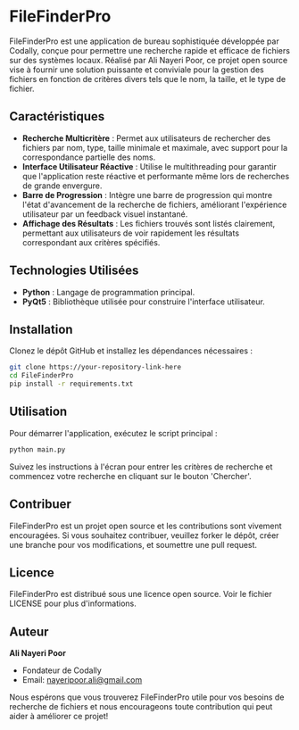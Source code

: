 # FileFinderPro

FileFinderPro est une application de bureau sophistiquée développée par Codally, conçue pour permettre une recherche rapide et efficace de fichiers sur des systèmes locaux. Réalisé par Ali Nayeri Poor, ce projet open source vise à fournir une solution puissante et conviviale pour la gestion des fichiers en fonction de critères divers tels que le nom, la taille, et le type de fichier.

## Caractéristiques

- **Recherche Multicritère** : Permet aux utilisateurs de rechercher des fichiers par nom, type, taille minimale et maximale, avec support pour la correspondance partielle des noms.
- **Interface Utilisateur Réactive** : Utilise le multithreading pour garantir que l'application reste réactive et performante même lors de recherches de grande envergure.
- **Barre de Progression** : Intègre une barre de progression qui montre l'état d'avancement de la recherche de fichiers, améliorant l'expérience utilisateur par un feedback visuel instantané.
- **Affichage des Résultats** : Les fichiers trouvés sont listés clairement, permettant aux utilisateurs de voir rapidement les résultats correspondant aux critères spécifiés.

## Technologies Utilisées

- **Python** : Langage de programmation principal.
- **PyQt5** : Bibliothèque utilisée pour construire l'interface utilisateur.

## Installation

Clonez le dépôt GitHub et installez les dépendances nécessaires :

```bash
git clone https://your-repository-link-here
cd FileFinderPro
pip install -r requirements.txt
```
## Utilisation

Pour démarrer l'application, exécutez le script principal :

```bash
python main.py
```
Suivez les instructions à l'écran pour entrer les critères de recherche et commencez votre recherche en cliquant sur le bouton 'Chercher'.

## Contribuer

FileFinderPro est un projet open source et les contributions sont vivement encouragées. Si vous souhaitez contribuer, veuillez forker le dépôt, créer une branche pour vos modifications, et soumettre une pull request.

## Licence

FileFinderPro est distribué sous une licence open source. Voir le fichier LICENSE pour plus d'informations.

## Auteur

**Ali Nayeri Poor**
- Fondateur de Codally
- Email: [nayeripoor.ali@gmail.com](mailto:nayeripoor.ali@gmail.com)

Nous espérons que vous trouverez FileFinderPro utile pour vos besoins de recherche de fichiers et nous encourageons toute contribution qui peut aider à améliorer ce projet!

